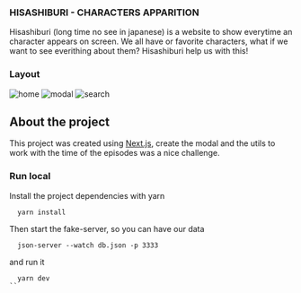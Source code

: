 ### HISASHIBURI - CHARACTERS APPARITION

Hisashiburi (long time no see in japanese) is a website to show everytime an character appears on screen.
We all have or favorite characters, what if we want to see everithing about them? Hisashiburi help us with this!

### Layout
![home](https://user-images.githubusercontent.com/28116238/132445706-c1f750ce-1438-4d61-ab1f-62b6b638dcb6.png)
![modal](https://user-images.githubusercontent.com/28116238/132445708-820cec31-e876-487b-8726-9bfe2c26a6c7.png)
![search](https://user-images.githubusercontent.com/28116238/132445711-59ce98ec-700c-4dfe-8664-6dee002af80d.png)

## About the project
This project was created using <a href="https://nextjs.org">Next.js<a>, create the modal and the utils to work with the time of the episodes was a nice challenge.

### Run local
Install the project dependencies with yarn
```
  yarn install
```
Then start the fake-server, so you can have our data
```
  json-server --watch db.json -p 3333
```
and run it 
```
  yarn dev
``
